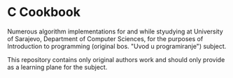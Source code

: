 # C Cookbook
Numerous algorithm implementations for and while styudying at University of Sarajevo, Department of Computer Sciences, 
for the purposes of Introduction to programming (original bos. "Uvod u programiranje") subject.      


This repository contains only original authors work and should only provide as a learning plane for the subject.
